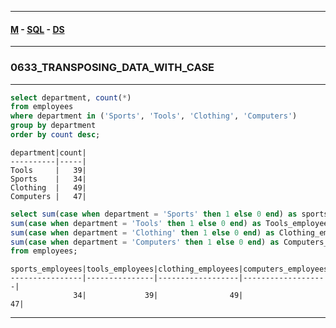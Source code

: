
---

#### [M](https://github.com/ttltrk/TTT/blob/master/menu.md) - [SQL](https://github.com/ttltrk/TTT/blob/master/SQL/SQL.md) - [DS](https://github.com/ttltrk/TTT/blob/master/SQL/DS/DS.md)

---

### 0633_TRANSPOSING_DATA_WITH_CASE

---

```sql       
select department, count(*)
from employees
where department in ('Sports', 'Tools', 'Clothing', 'Computers')
group by department
order by count desc;
```

```       
department|count|
----------|-----|
Tools     |   39|
Sports    |   34|
Clothing  |   49|
Computers |   47|
```

```sql
select sum(case when department = 'Sports' then 1 else 0 end) as sports_employees,
sum(case when department = 'Tools' then 1 else 0 end) as Tools_employees,
sum(case when department = 'Clothing' then 1 else 0 end) as Clothing_employees,
sum(case when department = 'Computers' then 1 else 0 end) as Computers_employees
from employees;
```

```
sports_employees|tools_employees|clothing_employees|computers_employees|
----------------|---------------|------------------|-------------------|
              34|             39|                49|                 47|
```
              
---              
